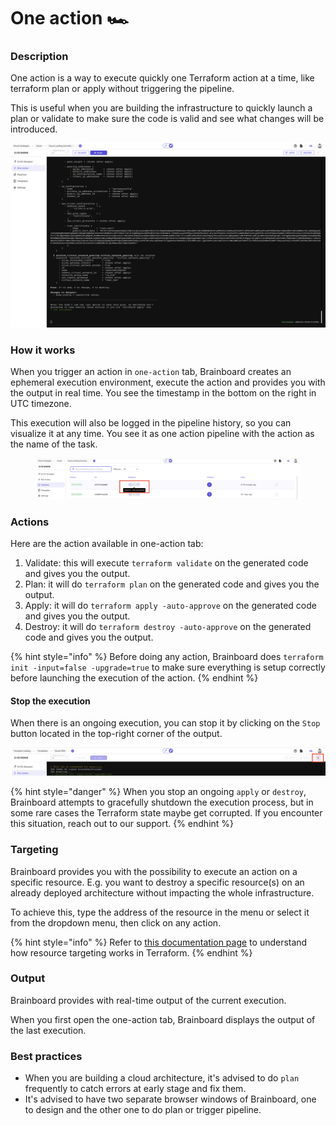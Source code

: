 # One action 🏎️

### Description

One action is a way to execute quickly one Terraform action at a time, like terraform plan or apply without triggering the pipeline.

This is useful when you are building the infrastructure to quickly launch a plan or validate to make sure the code is valid and see what changes will be introduced.

![One action](../../.gitbook/assets/one-action.png)

### How it works

When you trigger an action in `one-action` tab, Brainboard creates an ephemeral execution environment, execute the action and provides you with the output in real time. You see the timestamp in the bottom on the right in UTC timezone.

This execution will also be logged in the pipeline history, so you can visualize it at any time. You see it as one action pipeline with the action as the name of the task.&#x20;

<figure><img src="../../.gitbook/assets/one-action-history.png" alt=""><figcaption></figcaption></figure>

### Actions

Here are the action available in one-action tab:

1. Validate: this will execute `terraform validate` on the generated code and gives you the output.
2. Plan: it will do `terraform plan` on the generated code and gives you the output.
3. Apply: it will do `terraform apply -auto-approve` on the generated code and gives you the output.
4. Destroy: it will do `terraform destroy -auto-approve` on the generated code and gives you the output.

{% hint style="info" %}
Before doing any action, Brainboard does `terraform init -input=false -upgrade=true` to make sure everything is setup correctly before launching the execution of the action.
{% endhint %}

#### Stop the execution

When there is an ongoing execution, you can stop it by clicking on the `Stop` button located in the top-right corner of the output.

![Stop one-action](../../.gitbook/assets/stop-one-action.png)

{% hint style="danger" %}
When you stop an ongoing `apply` or `destroy`, Brainboard attempts to gracefully shutdown the execution process, but in some rare cases the Terraform state maybe get corrupted. If you encounter this situation, reach out to our support.
{% endhint %}

### Targeting

Brainboard provides you with the possibility to execute an action on a specific resource. E.g. you want to destroy a specific resource(s) on an already deployed architecture without impacting the whole infrastructure.

To achieve this, type the address of the resource in the menu or select it from the dropdown menu, then click on any action.

{% hint style="info" %}
Refer to [this documentation page](https://developer.hashicorp.com/terraform/cli/commands/plan#resource-targeting) to understand how resource targeting works in Terraform.
{% endhint %}

### Output

Brainboard provides with real-time output of the current execution.

When you first open the one-action tab, Brainboard displays the output of the last execution.

### Best practices

* When you are building a cloud architecture, it's advised to do `plan` frequently to catch errors at early stage and fix them.
* It's advised to have two separate browser windows of Brainboard, one to design and the other one to do plan or trigger pipeline.
